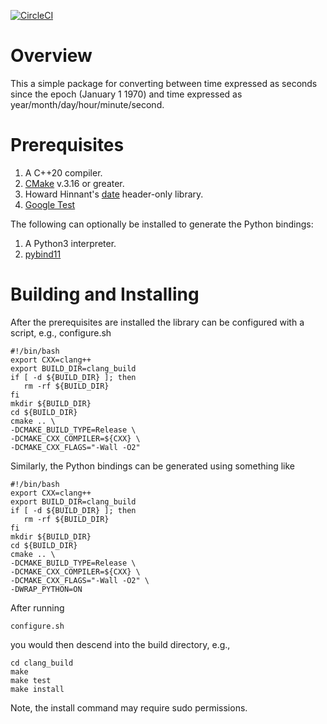 [![CircleCI](https://circleci.com/gh/uofuseismo/time.svg?style=svg&circle-token=build_status)](https://circleci.com/gh/uofuseismo/time)

# Overview

This a simple package for converting between time expressed as seconds since the epoch (January 1 1970) and time expressed as year/month/day/hour/minute/second.

# Prerequisites

   1. A C++20 compiler.
   2. [CMake](https://cmake.org/) v.3.16 or greater.
   3. Howard Hinnant's [date](https://github.com/HowardHinnant/date) header-only library.
   4. [Google Test](https://github.com/google/googletest)

The following can optionally be installed to generate the Python bindings:
 
   1. A Python3 interpreter.
   2. [pybind11](https://pybind11.readthedocs.io/en/stable/basics.html)

# Building and Installing

After the prerequisites are installed the library can be configured with a script, e.g., configure.sh

    #!/bin/bash
    export CXX=clang++
    export BUILD_DIR=clang_build
    if [ -d ${BUILD_DIR} ]; then
       rm -rf ${BUILD_DIR}
    fi
    mkdir ${BUILD_DIR}
    cd ${BUILD_DIR}
    cmake .. \
    -DCMAKE_BUILD_TYPE=Release \
    -DCMAKE_CXX_COMPILER=${CXX} \
    -DCMAKE_CXX_FLAGS="-Wall -O2" 

Similarly, the Python bindings can be generated using something like

    #!/bin/bash
    export CXX=clang++
    export BUILD_DIR=clang_build
    if [ -d ${BUILD_DIR} ]; then
       rm -rf ${BUILD_DIR}
    fi  
    mkdir ${BUILD_DIR}
    cd ${BUILD_DIR}
    cmake .. \
    -DCMAKE_BUILD_TYPE=Release \
    -DCMAKE_CXX_COMPILER=${CXX} \
    -DCMAKE_CXX_FLAGS="-Wall -O2" \
    -DWRAP_PYTHON=ON

After running 

    configure.sh

you would then descend into the build directory, e.g.,

    cd clang_build
    make
    make test
    make install

Note, the install command may require sudo permissions.
